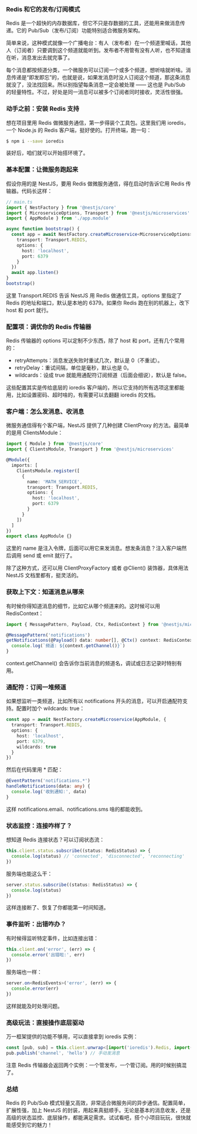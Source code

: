 ### Redis 和它的发布/订阅模式

Redis 是一个超快的内存数据库，但它不只是存数据的工具，还能用来做消息传递。它的 Pub/Sub（发布/订阅）功能特别适合微服务架构。

简单来说，这种模式就像一个广播电台：有人（发布者）在一个频道里喊话，其他人（订阅者）只要调到这个频道就能听到。发布者不用管有没有人听，也不知道谁在听，消息发出去就完事了。

每个消息都按频道分类，一个微服务可以订阅一个或多个频道，想听啥就听啥。消息传递是“即发即忘”的，也就是说，如果发消息时没人订阅这个频道，那这条消息就没了，没法找回来。所以别指望每条消息一定会被处理 —— 这也是 Pub/Sub 的轻量特性。不过，好处是同一消息可以被多个订阅者同时接收，灵活性很强。



### 动手之前：安装 Redis 支持

想在项目里用 Redis 做微服务通信，第一步得装个工具包。这里我们用 ioredis，一个 Node.js 的 Redis 客户端，挺好使的。打开终端，跑一句：

```bash
$ npm i --save ioredis
```

装好后，咱们就可以开始搭环境了。



### 基本配置：让微服务跑起来

假设你用的是 NestJS，要用 Redis 做微服务通信，得在启动时告诉它用 Redis 传输器。代码长这样：

```ts
// main.ts
import { NestFactory } from '@nestjs/core'
import { MicroserviceOptions, Transport } from '@nestjs/microservices'
import { AppModule } from './app.module'

async function bootstrap() {
  const app = await NestFactory.createMicroservice<MicroserviceOptions>(AppModule, {
    transport: Transport.REDIS,
    options: {
      host: 'localhost',
      port: 6379
    }
  })
  await app.listen()
}
bootstrap()
```

这里 Transport.REDIS 告诉 NestJS 用 Redis 做通信工具，options 里指定了 Redis 的地址和端口，默认是本地的 6379。如果你 Redis 跑在别的机器上，改下 host 和 port 就行。



### 配置项：调优你的 Redis 传输器

Redis 传输器的 options 可以定制不少东西，除了 host 和 port，还有几个常用的：

- retryAttempts：消息发送失败时重试几次，默认是 0（不重试）。
- retryDelay：重试间隔，单位是毫秒，默认也是 0。
- wildcards：设成 true 就能用通配符订阅频道（后面会细说），默认是 false。

这些配置其实是传给底层的 ioredis 客户端的，所以它支持的所有选项这里都能用，比如设置密码、超时啥的，有需要可以去翻翻 ioredis 的文档。



### 客户端：怎么发消息、收消息

微服务通信得有个客户端，NestJS 提供了几种创建 ClientProxy 的方法。最简单的是用 ClientsModule：

```ts
import { Module } from '@nestjs/core'
import { ClientsModule, Transport } from '@nestjs/microservices'

@Module({
  imports: [
    ClientsModule.register([
      {
        name: 'MATH_SERVICE',
        transport: Transport.REDIS,
        options: {
          host: 'localhost',
          port: 6379
        }
      }
    ])
  ]
})
export class AppModule {}
```

这里的 name 是注入令牌，后面可以用它来发消息。想发条消息？注入客户端然后调用 send 或 emit 就行了。

除了这种方式，还可以用 ClientProxyFactory 或者 @Client() 装饰器，具体用法 NestJS 文档里都有，挺灵活的。



### 获取上下文：知道消息从哪来

有时候你得知道消息的细节，比如它从哪个频道来的。这时候可以用 RedisContext：

```ts
import { MessagePattern, Payload, Ctx, RedisContext } from '@nestjs/microservices'

@MessagePattern('notifications')
getNotifications(@Payload() data: number[], @Ctx() context: RedisContext) {
  console.log(`频道: ${context.getChannel()}`)
}
```

context.getChannel() 会告诉你当前消息的频道名，调试或日志记录时特别有用。



### 通配符：订阅一堆频道

如果想监听一类频道，比如所有以 notifications 开头的消息，可以开启通配符支持。配置时加个 wildcards: true：

```ts
const app = await NestFactory.createMicroservice(AppModule, {
  transport: Transport.REDIS,
  options: {
    host: 'localhost',
    port: 6379,
    wildcards: true
  }
})
```

然后在代码里用 * 匹配：

```ts
@EventPattern('notifications.*')
handleNotifications(data: any) {
  console.log('收到通知:', data)
}
```

这样 notifications.email、notifications.sms 啥的都能收到。



### 状态监控：连接咋样了？

想知道 Redis 连接状态？可以订阅状态流：

```ts
this.client.status.subscribe((status: RedisStatus) => {
  console.log(status) // 'connected', 'disconnected', 'reconnecting'
})
```

服务端也能这么干：

```ts
server.status.subscribe((status: RedisStatus) => {
  console.log(status)
})
```

这样连接断了、恢复了你都能第一时间知道。



### 事件监听：出错咋办？

有时候得监听特定事件，比如连接出错：

```ts
this.client.on('error', (err) => {
  console.error('出错啦:', err)
})
```

服务端也一样：

```ts
server.on<RedisEvents>('error', (err) => {
  console.error(err)
})
```

这样就能及时处理问题。



### 高级玩法：直接操作底层驱动

万一框架提供的功能不够用，可以直接拿到 ioredis 实例：

```ts
const [pub, sub] = this.client.unwrap<[import('ioredis').Redis, import('ioredis').Redis]>()
pub.publish('channel', 'hello') // 手动发消息
```

注意 Redis 传输器会返回两个实例：一个管发布，一个管订阅。用的时候别搞混了。



### 总结

Redis 的 Pub/Sub 模式轻量又高效，非常适合微服务间的异步通信。配置简单，扩展性强，加上 NestJS 的封装，用起来真挺顺手。无论是基本的消息收发，还是高级的状态监控、底层操作，都能满足需求。试试看吧，搭个小项目玩玩，很快就能感受到它的魅力！